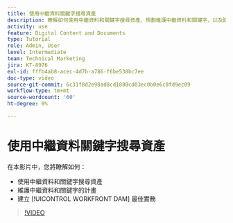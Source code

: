 ```yaml
---
title: 使用中繼資料關鍵字搜尋資產
description: 瞭解如何使用中繼資料和關鍵字搜尋資產、規劃維護中繼資料和關鍵字，以及建立 [!UICONTROL WORKFRONT DAM] 最佳實務。
activity: use
feature: Digital Content and Documents
type: Tutorial
role: Admin, User
level: Intermediate
team: Technical Marketing
jira: KT-8976
exl-id: fffb4ab8-acec-4d7b-a786-f6be538bc7ee
doc-type: video
source-git-commit: 6c31f8d2e98ad8cd1880cd03ec0b0e6c0fd9ec09
workflow-type: tm+mt
source-wordcount: '60'
ht-degree: 0%

---
```


# 使用中繼資料關鍵字搜尋資產

在本影片中，您將瞭解如何：

* 使用中繼資料和關鍵字搜尋資產
* 維護中繼資料和關鍵字的計畫
* 建立 [!UICONTROL WORKFRONT DAM] 最佳實務

>[!VIDEO](https://video.tv.adobe.com/v/335239/?quality=12&learn=on)
